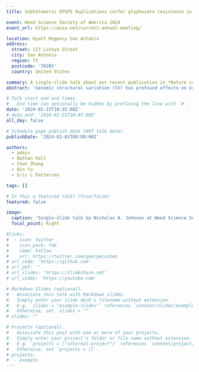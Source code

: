 ```yaml
---
title: Subtelomeric EPSPS duplications confer glyphosate resistance in Eleusine indica

event: Weed Science Society of America 2024
event_url: https://wssa.net/current-annual-meeting/

location: Hyatt Regency San Antonio
address:
  street: 123 Losoya Street
  city: San Antonio
  region: TX
  postcode: '78205'
  country: United States

summary: A single-slide talk about our recent publication in *Nature communications*
abstract: 'Genomic structural variation (SV) has profound effects on organismal evolution; often serving as a source of novel genetic variation. Gene copy number variation (CNV), one type of SV, has repeatedly been associated with adaptive evolution in eukaryotes, especially with environmental stress. Resistance to the widely used herbicide, glyphosate, has evolved through target-site CNV in many weedy plant species, including the economically important grass, *Eleusine indica* (goosegrass); however, the origin and mechanism of these CNVs remain elusive in many weed species due to limited genetic and genomic resources. To study this CNV in goosegrass, we present high-quality reference genomes for glyphosate-susceptible and -resistant goosegrass lines and fine-assembles of the duplication of glyphosate’s target site gene *5-enolpyruvylshikimate-3-phosphate synthase* (*EPSPS*). We reveal a unique rearrangement of *EPSPS* involving chromosome subtelomeres. This discovery adds to the limited knowledge of the importance of subtelomeres as genetic variation generators and provides another unique example for herbicide resistance evolution.'

# Talk start and end times.
#   End time can optionally be hidden by prefixing the line with `#`.
date: '2024-01-23T10:35:00Z'
# date_end: '2024-01-23T10:45:00Z'
all_day: false

# Schedule page publish date (NOT talk date).
publishDate: '2024-02-01T00:00:00Z'

authors:
  - admin
  - Nathan Hall
  - Chun Zhang
  - Qin Yu
  - Eric L Patterson

tags: []

# Is this a featured talk? (true/false)
featured: false

image:
  caption: 'Single-slide talk by Nicholas A. Johnson at Weed Science Society of America 2024'
  focal_point: Right

#links:
#  - icon: twitter
#    icon_pack: fab
#    name: Follow
#    url: https://twitter.com/georgecushen
# url_code: 'https://github.com'
# url_pdf: ''
# url_slides: 'https://slideshare.net'
# url_video: 'https://youtube.com'

# Markdown Slides (optional).
#   Associate this talk with Markdown slides.
#   Simply enter your slide deck's filename without extension.
#   E.g. `slides = "example-slides"` references `content/slides/example-slides.md`.
#   Otherwise, set `slides = ""`.
# slides: ""

# Projects (optional).
#   Associate this post with one or more of your projects.
#   Simply enter your project's folder or file name without extension.
#   E.g. `projects = ["internal-project"]` references `content/project/deep-learning/index.md`.
#   Otherwise, set `projects = []`.
# projects:
#  - example
---
```

